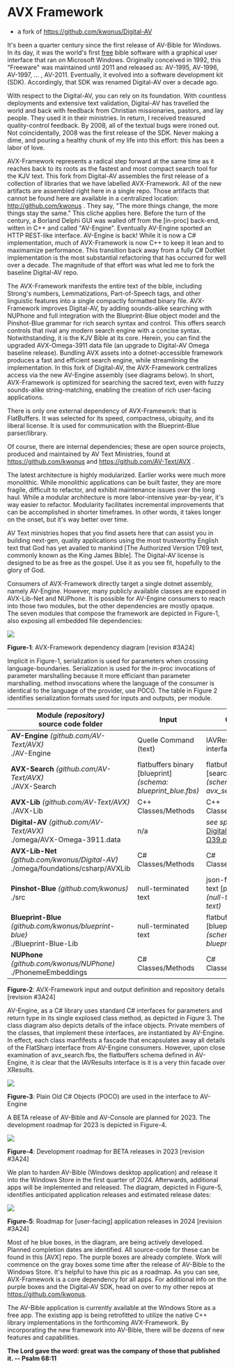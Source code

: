 # AVX Framework

- a fork of https://github.com/kwonus/Digital-AV

It's been a quarter century since the first release of AV-Bible for Windows. In its day, it was the world's first <u>free</u> bible software with a graphical user interface that ran on Microsoft Windows. Originally conceived in 1992, this "Freeware" was maintained until 2011 and released as: AV-1995, AV-1996, AV-1997, ... , AV-2011. Eventually, it evolved into a software development kit (SDK). Accordingly, that SDK was renamed Digital-AV over a decade ago.

With respect to the Digital-AV, you can rely on its foundation. With countless deployments and extensive text validation, Digital-AV has travelled the world and back with feedback from Christian missionaries, pastors, and lay people. They used it in their ministries. In return, I received treasured quality-control feedback. By 2008, all of the textual bugs were ironed out. Not coincidentally, 2008 was the first release of the SDK. Never making a dime, and pouring a healthy chunk of my life into this effort: this has been a labor of love.

AVX-Framework represents a radical step forward at the same time as it reaches back to its roots as the fastest and most compact search tool for the KJV text. This fork from Digital-AV assembles the first release of a collection of libraries that we have labelled AVX-Framework. All of the new artifacts are assembled right here in a single repo. Those artifacts that cannot be found here are available in a centralized location: http://github.com/kwonus . They say, "The more things change, the more things stay the same." This cliche applies here. Before the turn of the century, a Borland Delphi GUI was walled off from the \[in-proc\] back-end, witten in C++ and called "AV-Engine". Eventually AV-Engine sported an HTTP REST-like interface. AV-Engine is back! While it is now a C# implementation, much of AVX-Framework is now C++ to keep it lean and to maximamize performance. This transition back away from a fully C# DotNet implementation is the most substantial refactoring that has occurred for well over a decade. The magnitude of that effort was what led me to fork the baseline Digital-AV repo.

The AVX-Framework manifests the entire text of the bible, including Strong's numbers, Lemmatizations, Part-of-Speech tags, and other linguistic features into a single compactly formatted binary file. AVX-Framework improves Digital-AV, by adding sounds-alike searching with NUPhone and full integration with the Blueprint-Blue object model and the Pinshot-Blue grammar for rich search syntax and control. This offers search controls that rival any modern search engine with a concise syntax. Notwithstanding, it is the KJV Bible at its core. Herein, you can find the upgraded AVX-Omega-3911 data file (an upgrade to Digital-AV Omega baseline release). Bundling AVX assets into a dotnet-accessible framework produces a fast and efficient search engine, while streamlining the implementation. In this fork of Digital-AV, the AVX-Framework centralizes access via the new AV-Engine assembly (see diagrams below). In short, AVX-Framework is optimized for searching the sacred text, even with fuzzy sounds-alike string-matching, enabling the creation of rich user-facing applications.  

There is only one external dependency of AVX-Framework: that is FlatBuffers. It was selected for its speed, compactness, ubiquity, and its liberal license. It is used for communication with the Blueprint-Blue parser/library.

Of course, there are internal dependencies; these are open source projects, produced and maintained by AV Text Ministries, found at https://github.com/kwonus and https://github.com/AV-Text/AVX . 

The latest architecture is highly modularized. Earlier works were much more monolithic. While monolithic applications can be built faster, they are more fragile, difficult to refactor, and exhibit maintenance issues over the long haul. While a modular architecture is more labor-intensive year-by-year, it's way easier to refactor. Modularity facilitates incremental improvements that can be accomplished in shorter timeframes. In other words, it takes longer on the onset, but it's way better over time.

AV Text ministries hopes that you find assets here that can assist you in building next-gen, quality applications using the most trustworthy English text that God has yet availed to mankind [The Authorized Version 1769 text, commonly known as the King James Bible]. The Digital-AV license is designed to be as free as the gospel. Use it as you see fit, hopefully to the glory of God.

Consumers of AVX-Framework directly target a single dotnet assembly, namely AV-Engine. However, many publicly available classes are exposed in AVX-Lib-Net and NUPhone. It is possible for AV-Engine consumers to reach into those two modules, but the other dependencies are mostly opaque. The seven modules that compose the framework are depicted in Figure-1, also exposing all embedded file dependencies:

![](AVXSearch/AVX-Framework.png)

**Figure-1**: AVX-Framework dependency diagram [revision #3A24]

Implicit in Figure-1, serialization is used for parameters when crossing language-boundaries. Serialization is used for the in-proc invocations of parameter marshalling because it more efficiant than parameter marshalling. method invocations where the language of the consumer is identical to the language of the provider, use POCO. The table in Figure 2 identifies serialization formats used for inputs and outputs, per module.

| **Module**  *(repository)*<br/>source code folder            | **Input**                                                    | **Output**                                                   |
| ------------------------------------------------------------ | ------------------------------------------------------------ | ------------------------------------------------------------ |
| **AV-Engine** *(github.com/AV-Text/AVX)*<br/>./AV-Engine     | Quelle Command (text)                                        | IAVResult   interface                                        |
| **AVX-Search** *(github.com/AV-Text/AVX)*<br/>./AVX-Search   | flatbuffers binary [blueprint]<br/>*(schema: blueprint_blue.fbs)* | flatbuffers binary [search results]<br/>*(schema: avx_search.fbs)* |
| **AVX-Lib** *(github.com/AV-Text/AVX)*<br/>./AVX-Lib         | C++ Classes/Methods                                          | C++ Classes/Methods                                          |
| **Digital-AV** *(github.com/AV-Text/AVX)*<br/>./omega/AVX-Omega-3911.data | n/a                                                          | *see specification:*<br />[Digital-AV-Ω39.pdf](https://github.com/AV-Text/AVX/blob/master/omega/Digital-AV-Ω39.pdf) |
| **AVX-Lib-Net** *(github.com/kwonus/Digital-AV)*<br/>./omega/foundations/csharp/AVXLib | C# Classes/Methods                                           | C# Classes/Methods                                           |
| **Pinshot-Blue** *(github.com/kwonus)*<br/>./src             | null-terminated text                                         | json-formatted text [pinshot]<br/>*(null-terminated text)*                  |
| **Blueprint-Blue** *(github.com/kwonus/blueprint-blue)*<br/>./Blueprint-Blue-Lib | null-terminated text                                         | flatbuffers binary [blueprint]<br/>*(schema: blueprint_blue.fbs)* |
| **NUPhone** *(github.com/kwonus/NUPhone)*<br/>./PhonemeEmbeddings | C# Classes/Methods                                           | C# Classes/Methods                                           |

**Figure-2**: AVX-Framework input and output definition and repository details [revision #3A24]

AV-Engine, as a C# library uses standard C# interfaces for parameters and return type in its single explosed class method, as depicted in Figure 3. The class diagram also depicts details of the inface objects.  Private members of the classes, that implement these interfaces, are instantiated by AV-Engine. In effect, each class manfifests a fascade that encapsulates away all details of the FlatSharp interface from AV-Engine consumers. However, upon close examination of avx_search.fbs, the flatbuffers schema defined in AV-Engine, it is clear that the IAVResults interface is it is a very thin facade over XResults.

![](AVXSearch/AV-Engine-poco.png)

**Figure-3**: Plain Old C# Objects (POCO) are used in the interface to AV-Engine



A BETA release of AV-Bible and AV-Console are planned for 2023. The development roadmap for 2023 is depicted in Figure-4.

![](AVXSearch/AVX-Roadmap-2023.png)

**Figure-4**: Development roadmap for BETA releases in 2023 [revision #3A24]

We plan to harden AV-Bible (Windows desktop application) and release it into the Windows Store in the first quarter of 2024. Afterwards, additional apps will be implemented and released. The diagram, depicted in Figure-5, identifies anticipated application releases and estimated release dates:

![](AVXSearch/AVX-Roadmap-2024.png)

**Figure-5**: Roadmap for [user-facing] application releases in 2024 [revision #3A24]

Most of he blue boxes, in the diagram, are being actively developed. Planned completion dates are identified. All source-code for these can be found in this [AVX] repo. The purple boxes are already complete. Work will commence on the gray boxes some time after the release of AV-Bible to the Windows Store.  It's helpful to have this pic as a roadmap. As you can see, AVX-Framework is a core dependency for all apps. For additional info on the purple boxes and the Digital-AV SDK, head on over to my other repos at  https://github.com/kwonus.

The AV-Bible application is currently available at the Windows Store as a free app. The existing app is being retrofitted to utilize the native C++ library implementations in the forthcoming AVX-Framework.  By incorporating the new framework into AV-Bible, there will be dozens of new features and capabilities.

**The Lord gave the word: great was the company of those that published it. -- Psalm 68:11**
